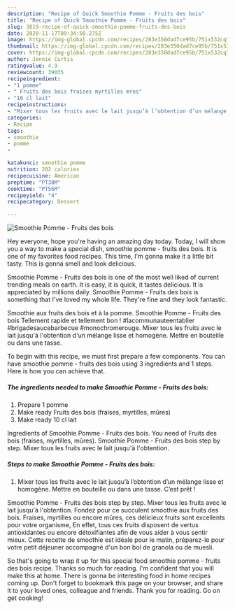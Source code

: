 ```yaml
---
description: "Recipe of Quick Smoothie Pomme - Fruits des bois"
title: "Recipe of Quick Smoothie Pomme - Fruits des bois"
slug: 3819-recipe-of-quick-smoothie-pomme-fruits-des-bois
date: 2020-11-17T09:34:50.275Z
image: https://img-global.cpcdn.com/recipes/283e350dad7ce95b/751x532cq70/smoothie-pomme-fruits-des-bois-photo-principale-de-la-recette.jpg
thumbnail: https://img-global.cpcdn.com/recipes/283e350dad7ce95b/751x532cq70/smoothie-pomme-fruits-des-bois-photo-principale-de-la-recette.jpg
cover: https://img-global.cpcdn.com/recipes/283e350dad7ce95b/751x532cq70/smoothie-pomme-fruits-des-bois-photo-principale-de-la-recette.jpg
author: Jennie Curtis
ratingvalue: 4.9
reviewcount: 39035
recipeingredient:
- "1 pomme"
- " Fruits des bois fraises myrtilles mres"
- "10 cl lait"
recipeinstructions:
- "Mixer tous les fruits avec le lait jusqu’à l’obtention d’un mélange lisse et homogène. Mettre en bouteille ou dans une tasse. C’est prêt !"
categories:
- Recipe
tags:
- smoothie
- pomme
- 

katakunci: smoothie pomme  
nutrition: 202 calories
recipecuisine: American
preptime: "PT38M"
cooktime: "PT56M"
recipeyield: "4"
recipecategory: Dessert

---
```



![Smoothie Pomme - Fruits des bois](https://img-global.cpcdn.com/recipes/283e350dad7ce95b/751x532cq70/smoothie-pomme-fruits-des-bois-photo-principale-de-la-recette.jpg)

Hey everyone, hope you're having an amazing day today. Today, I will show you a way to make a special dish, smoothie pomme - fruits des bois. It is one of my favorites food recipes. This time, I'm gonna make it a little bit tasty. This is gonna smell and look delicious.

Smoothie Pomme - Fruits des bois is one of the most well liked of current trending meals on earth. It is easy, it is quick, it tastes delicious. It is appreciated by millions daily. Smoothie Pomme - Fruits des bois is something that I've loved my whole life. They're fine and they look fantastic.

Smoothie aux fruits des bois et à la pomme. Smoothie Pomme - Fruits des bois Tellement rapide et tellement bon ! #lacommunauteentablier #brigadesaucebarbecue #monochromerouge. Mixer tous les fruits avec le lait jusqu&#39;à l&#39;obtention d&#39;un mélange lisse et homogène. Mettre en bouteille ou dans une tasse.


To begin with this recipe, we must first prepare a few components. You can have smoothie pomme - fruits des bois using 3 ingredients and 1 steps. Here is how you can achieve that.

<!--inarticleads1-->

##### The ingredients needed to make Smoothie Pomme - Fruits des bois:

1. Prepare 1 pomme
1. Make ready  Fruits des bois (fraises, myrtilles, mûres)
1. Make ready 10 cl lait


Ingredients of Smoothie Pomme - Fruits des bois. You need of Fruits des bois (fraises, myrtilles, mûres). Smoothie Pomme - Fruits des bois step by step. Mixer tous les fruits avec le lait jusqu&#39;à l&#39;obtention. 

<!--inarticleads2-->

##### Steps to make Smoothie Pomme - Fruits des bois:

1. Mixer tous les fruits avec le lait jusqu’à l’obtention d’un mélange lisse et homogène. Mettre en bouteille ou dans une tasse. C’est prêt !


Smoothie Pomme - Fruits des bois step by step. Mixer tous les fruits avec le lait jusqu&#39;à l&#39;obtention. Fondez pour ce succulent smoothie aux fruits des bois. Fraises, myrtilles ou encore mûres, ces délicieux fruits sont excellents pour votre organisme, En effet, tous ces fruits disposent de vertus antioxidantes ou encore détoxifiantes afin de vous aider à vous sentir mieux. Cette recette de smoothie est idéale pour le matin, préparez-le pour votre petit déjeuner accompagné d&#39;un bon bol de granola ou de muesli. 

So that's going to wrap it up for this special food smoothie pomme - fruits des bois recipe. Thanks so much for reading. I'm confident that you will make this at home. There is gonna be interesting food in home recipes coming up. Don't forget to bookmark this page on your browser, and share it to your loved ones, colleague and friends. Thank you for reading. Go on get cooking!
